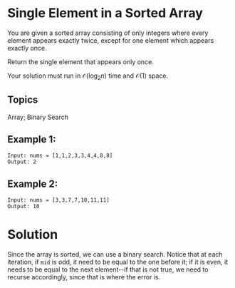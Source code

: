 # Single Element in a Sorted Array

You are given a sorted array consisting of only integers where every element appears exactly twice, except for one element which appears exactly once.

Return the single element that appears only once.

Your solution must run in $\mathcal{O}(\log_2 n)$ time and $\mathcal{O}(1)$ space.

## Topics

Array; Binary Search

## Example 1:

```
Input: nums = [1,1,2,3,3,4,4,8,8]
Output: 2
```

## Example 2:

```
Input: nums = [3,3,7,7,10,11,11]
Output: 10
```

# Solution

Since the array is sorted, we can use a binary search. Notice that at each iteration, if `mid` is odd, it need to be equal to the one before it; if it is even, it needs to be equal to the next element--if that is not true, we need to recurse accordingly, since that is where the error is.
